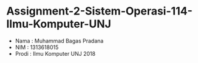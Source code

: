 # Assignment-2-Sistem-Operasi-114-Ilmu-Komputer-UNJ

- Nama  : Muhammad Bagas Pradana
- NIM   : 1313618015
- Prodi : Ilmu Komputer UNJ 2018
